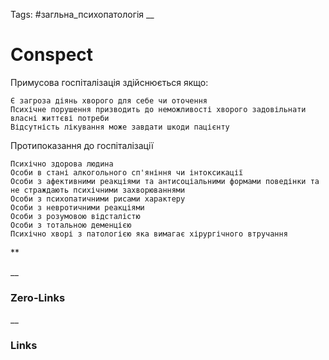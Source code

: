 Tags:  #загльна_психопатологія
__
# Conspect

Примусова госпіталізація здійснюється якщо:

	Є загроза діянь хворого для себе чи оточення
	Психічне порушення призводить до неможливості хворого задовільнати власні життєві потреби
	Відсутність лікування може завдати шкоди пацієнту

Протипоказання до госпіталізації

	Психічно здорова людина
	Особи в стані алкогольного сп'яніння чи інтоксикації
	Особи з афективними реакціями та антисоціальними формами поведінки та не страждають психічними захворюваннями
	Особи з психопатичними рисами характеру
	Особи з невротичними реакціями
	Особи з розумовою відсталістю
	Особи з тотальною деменцією
	Психічно хворі з патологією яка вимагає хірургічного втручання

**

__
### Zero-Links

__
### Links
